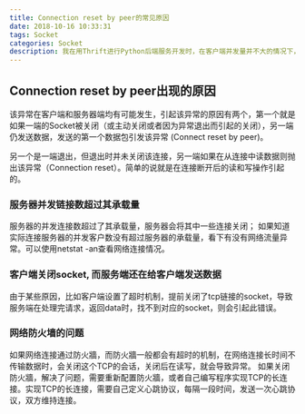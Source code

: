 ```yaml
---
title: Connection reset by peer的常见原因
date: 2018-10-16 10:33:31
tags: Socket
categories: Socket
description: 我在用Thrift进行Python后端服务开发时，在客户端并发量并不大的情况下，日志报警Connection reset by peer错误很频繁，经过大量google后，对此错误可能情况进行一个记录。
---
```


## Connection reset by peer出现的原因
该异常在客户端和服务器端均有可能发生，引起该异常的原因有两个，第一个就是如果一端的Socket被关闭（或主动关闭或者因为异常退出而引起的关闭），另一端仍发送数据，发送的第一个数据包引发该异常 (Connect reset by peer)。

另一个是一端退出，但退出时并未关闭该连接，另一端如果在从连接中读数据则抛出该异常（Connection reset）。简单的说就是在连接断开后的读和写操作引起的。 

### 服务器并发链接数超过其承载量
服务器的并发连接数超过了其承载量，服务器会将其中一些连接关闭； 如果知道实际连接服务器的并发客户数没有超过服务器的承载量，看下有没有网络流量异常。可以使用netstat -an查看网络连接情况。 

### 客户端关闭socket, 而服务端还在给客户端发送数据
由于某些原因，比如客户端设置了超时机制，提前关闭了tcp链接的socket，导致服务端在处理完请求，返回data时，找不到对应的socket，则会引起此错误。

### 网络防火墙的问题
 如果网络连接通过防火牆，而防火牆一般都会有超时的机制，在网络连接长时间不传输数据时，会关闭这个TCP的会话，关闭后在读写，就会导致异常。 如果关闭防火牆，解决了问题，需要重新配置防火牆，或者自己编写程序实现TCP的长连接。实现TCP的长连接，需要自己定义心跳协议，每隔一段时间，发送一次心跳协议，双方维持连接。
